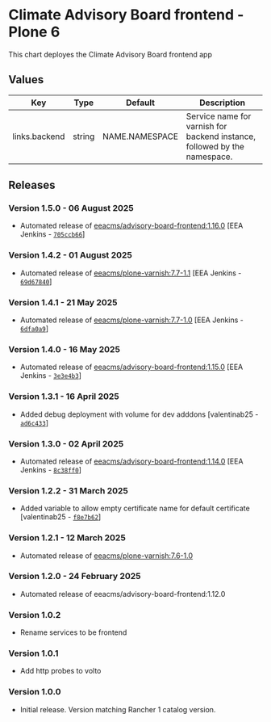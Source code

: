 # Climate Advisory Board frontend - Plone 6

This chart deployes the Climate Advisory Board frontend app 


## Values

| Key | Type | Default | Description |
|-----|------|---------|-------------|
| links.backend | string | NAME.NAMESPACE | Service name for varnish for backend instance, followed by the namespace. |

## Releases

### Version 1.5.0 - 06 August 2025
- Automated release of [eeacms/advisory-board-frontend:1.16.0](https://github.com/eea/advisory-board-frontend/releases) [EEA Jenkins - [`705ccb66`](https://github.com/eea/helm-charts/commit/705ccb662d05d2bed9c9349e3e3fa2c6f042c83d)]

### Version 1.4.2 - 01 August 2025
- Automated release of [eeacms/plone-varnish:7.7-1.1](https://github.com/eea/plone-varnish/releases) [EEA Jenkins - [`69d67840`](https://github.com/eea/helm-charts/commit/69d67840c1dee3ed4cf3ef3fb2e735b19474587b)]

### Version 1.4.1 - 21 May 2025
- Automated release of [eeacms/plone-varnish:7.7-1.0](https://github.com/eea/plone-varnish/releases) [EEA Jenkins - [`6dfa0a9`](https://github.com/eea/helm-charts/commit/6dfa0a9ee178c65428561851b78113c762859c2a)]

### Version 1.4.0 - 16 May 2025
- Automated release of [eeacms/advisory-board-frontend:1.15.0](https://github.com/eea/advisory-board-frontend/releases) [EEA Jenkins - [`3e3e4b3`](https://github.com/eea/helm-charts/commit/3e3e4b32fb9fa187a8e342b40a13d096f5ef20ca)]

### Version 1.3.1 - 16 April 2025
- Added debug deployment with volume for dev adddons [valentinab25 - [`ad6c433`](https://github.com/eea/helm-charts/commit/ad6c433e289e5ec796b6aed8a46ab16f366ba51b)]

### Version 1.3.0 - 02 April 2025
- Automated release of [eeacms/advisory-board-frontend:1.14.0](https://github.com/eea/advisory-board-frontend/releases) [EEA Jenkins - [`8c38ff0`](https://github.com/eea/helm-charts/commit/8c38ff0bb87494e5e85b0f4614a245d46830e88c)]

### Version 1.2.2 - 31 March 2025
- Added variable to allow empty certificate name for default certificate [valentinab25 - [`f8e7b62`](https://github.com/eea/helm-charts/commit/f8e7b627bd0e1ede8fa7e16a5b39a7665cbf89bb)]

### Version 1.2.1 - 12 March 2025
- Automated release of [eeacms/plone-varnish:7.6-1.0](https://github.com/eea/plone-varnish/releases)

### Version 1.2.0 - 24 February 2025
- Automated release of eeacms/advisory-board-frontend:1.12.0

### Version 1.0.2 
- Rename services to be frontend

### Version 1.0.1
- Add http probes to volto

### Version 1.0.0
- Initial release. Version matching Rancher 1 catalog version.
